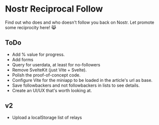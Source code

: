 # Nostr Reciprocal Follow

Find out who does and who doesn't follow you back on Nostr.
Let promote some reciprocity here! 😹

## ToDo

-   Add % value for progress.
-   Add forms
-   Query for userdata, at least for no-followers
-   Remove SvelteKit (just Vite + Svelte).
-   Polish the proof-of-concept code.
-   Configure Vite for the miniapp to be loaded in the article's url as base.
-   Save followbackers and not followbackers in lists to see details.
-   Create an UI/UX that's worth looking at.

## v2

-   Upload a localStorage list of relays
